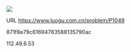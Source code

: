 ![](https://blocksrc.haplat.net/_bot_sbu/sbu-pic.gif)

URL https://www.luogu.com.cn/problem/P1049

871f8e79c61694783588135790ac

112.49.6.53

